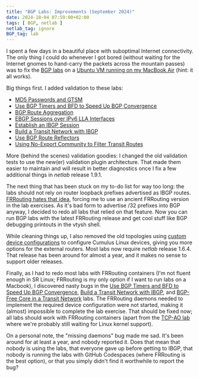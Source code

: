 ```yaml
---
title: "BGP Labs: Improvements (September 2024)"
date: 2024-10-04 07:59:00+02:00
tags: [ BGP, netlab ]
netlab_tag: ignore
BGP_tag: lab
---
```

I spent a few days in a beautiful place with suboptimal Internet connectivity. The only thing I could do whenever I got bored (without waiting for the Internet gnomes to hand-carry the packets across the mountain passes) was to fix the [BGP labs](https://bgplabs.net/) on a [Ubuntu VM running on my MacBook Air](https://blog.ipspace.net/2024/03/netlab-bgp-apple-silicon/) (hint: it all works).

Big things first. I added validation to these labs:

* [MD5 Passwords and GTSM](https://bgplabs.net/basic/6-protect/)
* [Use BGP Timers and BFD to Speed Up BGP Convergence](https://bgplabs.net/basic/7-bfd/)
* [BGP Route Aggregation](https://bgplabs.net/basic/8-aggregate/)
* [EBGP Sessions over IPv6 LLA Interfaces](https://bgplabs.net/basic/d-interface/)
* [Establish an IBGP Session](https://bgplabs.net/ibgp/1-edge/)
* [Build a Transit Network with IBGP](https://bgplabs.net/ibgp/2-transit/)
* [Use BGP Route Reflectors](https://bgplabs.net/ibgp/3-rr/)
* [Using No-Export Community to Filter Transit Routes](https://bgplabs.net/policy/d-no-export/)
<!--more-->
More (behind the scenes) validation goodies: I changed the old validation tests to use the new(er) validation plugin architecture. That made them easier to maintain and will result in better diagnostics once I fix a few additional things in _netlab_ release 1.9.1.

The next thing that has been stuck on my to-do list for way too long: the labs should not rely on router loopback prefixes advertised as IBGP routes. [FRRouting hates that idea](https://blog.ipspace.net/2024/03/frr-ibgp-loopbacks/), forcing me to use an ancient FRRouting version in the lab exercises. As it's bad form to advertise /32 prefixes into BGP anyway, I decided to redo all labs that relied on that feature. Now you can run BGP labs with the latest FRRouting release and get cool stuff like BGP debugging printouts in the vtysh shell.

While cleaning things up, I also removed the old topologies using [custom device configurations](https://netlab.tools/custom-config-templates/) to configure Cumulus Linux devices, giving you more options for the external routers. Most labs now require _netlab_ release 1.6.4. That release has been around for almost a year, and it makes no sense to support older releases.

Finally, as I had to redo most labs with FRRouting containers (I'm not fluent enough in SR Linux; FRRouting is my only option if I want to run labs on a Macbook), I discovered nasty bugs in the [Use BGP Timers and BFD to Speed Up BGP Convergence](https://bgplabs.net/basic/7-bfd/), [Build a Transit Network with IBGP](https://bgplabs.net/ibgp/2-transit/), and [BGP-Free Core in a Transit Network](https://bgplabs.net/challenge/40-mpls-core/) labs. The FRRouting daemons needed to implement the required device configuration were not started, making it (almost) impossible to complete the lab exercise. That should be fixed now; all labs should work with FRRouting containers (apart from the [TCP-AO lab](https://bgplabs.net/basic/9-ao/) where we're probably still waiting for Linux kernel support).

On a personal note, the "missing daemons" bug made me sad. It's been around for at least a year, and nobody reported it. Does that mean that nobody is using the labs, that everyone gave up before getting to IBGP, that nobody is running the labs with GitHub Codespaces (where FRRouting is the best option), or that you simply didn't find it worthwhile to report the bug?